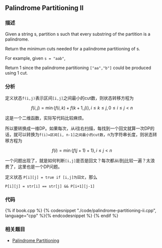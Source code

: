 ## Palindrome Partitioning II


### 描述

Given a string s, partition s such that every substring of the partition is a palindrome.

Return the minimum cuts needed for a palindrome partitioning of s.

For example, given `s = "aab"`,

Return 1 since the palindrome partitioning `["aa","b"]` could be produced using 1 cut.


### 分析

定义状态`f(i,j)`表示区间`[i,j]`之间最小的cut数，则状态转移方程为 

$$
f(i,j)=\min\left\{f(i,k)+f(k+1,j)\right\}, i \leq k \leq j, 0 \leq i \leq j<n
$$

这是一个二维函数，实际写代码比较麻烦。
 
所以要转换成一维DP。如果每次，从i往右扫描，每找到一个回文就算一次DP的话，就可以转换为`f(i)=区间[i, n-1]之间最小的cut数`，n为字符串长度，则状态转移方程为

$$
f(i)=\min\left\{f(j+1)+1\right\}, i \leq j<n
$$

一个问题出现了，就是如何判断`[i,j]`是否是回文？每次都从i到j比较一遍？太浪费了，这里也是一个DP问题。

定义状态 `P[i][j] = true if [i,j]为回文`，那么

```
P[i][j] = str[i] == str[j] && P[i+1][j-1]
```


### 代码

{% if book.cpp %}
  {% codesnippet "./code/palindrome-partitioning-ii.cpp", language="cpp" %}{% endcodesnippet %}
{% endif %}


### 相关题目

* [Palindrome Partitioning](../dfs/palindrome-partitioning.md)
